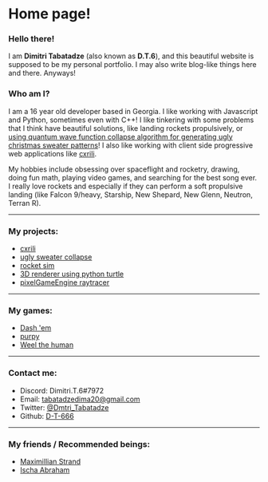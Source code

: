 # Home page!

### Hello there!

I am **Dimitri Tabatadze** (also known as **D.T.6**), and this beautiful website is supposed to be my personal portfolio. I may also write blog-like things here and there. Anyways!

### Who am I?

I am a 16 year old developer based in Georgia. I like working with Javascript and Python, sometimes even with C++! I like tinkering with some problems that I think have beautiful solutions, like landing rockets propulsively, or [using quantum wave function collapse algorithm for generating ugly christmas sweater patterns](https://sweatercollapse.space/?pattern=demo-7.1&n=3&symmetry=0&stitches=1)! I also like working with client side progressive web applications like [cxrili](https://cxrili.netlify.app).

My hobbies include obsessing over spaceflight and rocketry, drawing, doing fun math, playing video games, and searching for the best song ever. I really love rockets and especially if they can perform a soft propulsive landing (like Falcon 9/heavy, Starship, New Shepard, New Glenn, Neutron, Terran R).

---

### My projects:

- [cxrili](/cxrili/")
- [ugly sweater collapse](https://sweatercollapse.space/")
- [rocket sim](https://github.com/D-T-666/rocket-sim")
- [3D renderer using python turtle](https://github.com/D-T-666/3D-turtle")
- [pixelGameEngine raytracer](https://github.com/D-T-666/pixelGameEngine-raytracer")

---

### My games:

- [Dash 'em](https://dt6.itch.io/dash-em)
- [purpy](https://dt6.itch.io/purpy)
- [Weel the human](https://dt6.itch.io/weel-the-human)

---

### Contact me:

- Discord: Dimitri.T.6#7972
- Email: [tabatadzedima20@gmail.com](mailto:tabatadzedima20@gmail.com)
- Twitter: [@Dmtri_Tabatadze](https://twitter.com/Dmtri_Tabatadze)
- Github: [D-T-666](https://github.com/D-T-666)

---

### My friends / Recommended beings:

- [Maximillian Strand](https://deepadmax.dev)
- [Ischa Abraham](https://ischa.dev)
